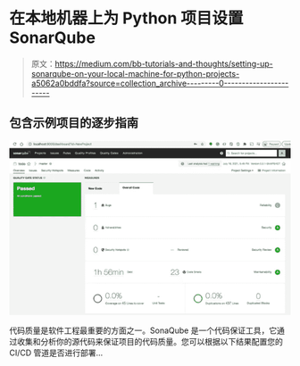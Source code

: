 # 在本地机器上为 Python 项目设置 SonarQube

> 原文：<https://medium.com/bb-tutorials-and-thoughts/setting-up-sonarqube-on-your-local-machine-for-python-projects-a5062a0bddfa?source=collection_archive---------0----------------------->

## 包含示例项目的逐步指南

![](img/d151e35c147197b12bdea1ac9d266adb.png)

代码质量是软件工程最重要的方面之一。SonaQube 是一个代码保证工具，它通过收集和分析你的源代码来保证项目的代码质量。您可以根据以下结果配置您的 CI/CD 管道是否进行部署…